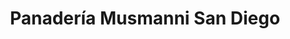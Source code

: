 ---
title: "Panadería Musmanni San Diego"
url: /san-diego/panaderia-musmanni-san-diego/
shop: panadería
---